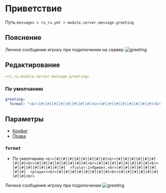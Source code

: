 # Приветствие
Путь `messages > ru_ru.yml > module.server.message.greeting`

## Пояснение
Личное сообщение игроку при подключении на сервер
![greeting](/greeting.png)

## Редактирование
```yaml
<ru_ru.module.server.message.greeting>
```

### По умолчанию
```yaml
greeting:
  format: "<br>[#][#][#][#][#][#][#][#]<br>[#][#][#][#][#][#][#][#]<br>[#][#][#][#][#][#][#][#]<br>[#][#][#][#][#][#][#][#]<br>[#][#][#][#][#][#][#][#]  <fcolor:1>Привет,<br>[#][#][#][#][#][#][#][#]  <player><br>[#][#][#][#][#][#][#][#]<br>[#][#][#][#][#][#][#][#]<br>"
```

## Параметры

- [Конфиг](/ru/config/module/server/message/greeting/)
- [Права](/ru/permissions/module/server/message/greeting/)

### `format`
- По умолчанию `<br>[#][#][#][#][#][#][#][#]<br>[#][#][#][#][#][#][#][#]<br>[#][#][#][#][#][#][#][#]<br>[#][#][#][#][#][#][#][#]<br>[#][#][#][#][#][#][#][#]  <fcolor:1>Привет,<br>[#][#][#][#][#][#][#][#]  <player><br>[#][#][#][#][#][#][#][#]<br>[#][#][#][#][#][#][#][#]<br>`

Личное сообщение игроку при подключении
![greeting](/greeting.png)